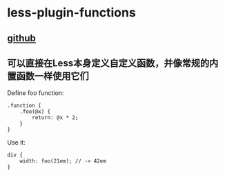 # less-plugin-functions
[github](https://github.com/seven-phases-max/less-plugin-functions)
---
可以直接在Less本身定义自定义函数，并像常规的内置函数一样使用它们
---
Define foo function:
```
.function {
    .foo(@x) {
        return: @x * 2;
    }
}
```
Use it:
```
div {
    width: foo(21em); // -> 42em
}
```

